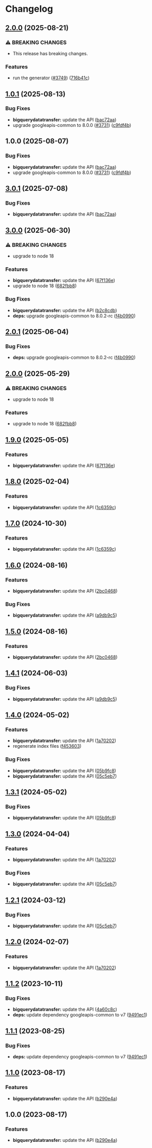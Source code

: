 # Changelog

## [2.0.0](https://github.com/googleapis/google-api-nodejs-client/compare/bigquerydatatransfer-v1.0.1...bigquerydatatransfer-v2.0.0) (2025-08-21)


### ⚠ BREAKING CHANGES

* This release has breaking changes.

### Features

* run the generator ([#3749](https://github.com/googleapis/google-api-nodejs-client/issues/3749)) ([716b41c](https://github.com/googleapis/google-api-nodejs-client/commit/716b41cf75e2983777ae1f40f2ef0e01a85bcce3))

## [1.0.1](https://github.com/googleapis/google-api-nodejs-client/compare/bigquerydatatransfer-v1.0.0...bigquerydatatransfer-v1.0.1) (2025-08-13)


### Bug Fixes

* **bigquerydatatransfer:** update the API ([bac72aa](https://github.com/googleapis/google-api-nodejs-client/commit/bac72aa888a033ada1348c3e81f793c1b7e7c3ff))
* upgrade googleapis-common to 8.0.0  ([#3731](https://github.com/googleapis/google-api-nodejs-client/issues/3731)) ([c9fdf4b](https://github.com/googleapis/google-api-nodejs-client/commit/c9fdf4b34d6c9bcf608eee35dd281d4680be9797))

## 1.0.0 (2025-08-07)


### Bug Fixes

* **bigquerydatatransfer:** update the API ([bac72aa](https://github.com/googleapis/google-api-nodejs-client/commit/bac72aa888a033ada1348c3e81f793c1b7e7c3ff))
* upgrade googleapis-common to 8.0.0  ([#3731](https://github.com/googleapis/google-api-nodejs-client/issues/3731)) ([c9fdf4b](https://github.com/googleapis/google-api-nodejs-client/commit/c9fdf4b34d6c9bcf608eee35dd281d4680be9797))

## [3.0.1](https://github.com/googleapis/google-api-nodejs-client/compare/bigquerydatatransfer-v3.0.0...bigquerydatatransfer-v3.0.1) (2025-07-08)


### Bug Fixes

* **bigquerydatatransfer:** update the API ([bac72aa](https://github.com/googleapis/google-api-nodejs-client/commit/bac72aa888a033ada1348c3e81f793c1b7e7c3ff))

## [3.0.0](https://github.com/googleapis/google-api-nodejs-client/compare/bigquerydatatransfer-v2.0.1...bigquerydatatransfer-v3.0.0) (2025-06-30)


### ⚠ BREAKING CHANGES

* upgrade to node 18

### Features

* **bigquerydatatransfer:** update the API ([67f136e](https://github.com/googleapis/google-api-nodejs-client/commit/67f136e5d613eedb18ec02cc297e46c2fc05bed3))
* upgrade to node 18 ([682fbb8](https://github.com/googleapis/google-api-nodejs-client/commit/682fbb869189ae92b3e9a194d37d0548af0c1f92))


### Bug Fixes

* **bigquerydatatransfer:** update the API ([b2c8cdb](https://github.com/googleapis/google-api-nodejs-client/commit/b2c8cdbcc071d9242490cff375bf2b600bc3c51c))
* **deps:** upgrade googleapis-common to 8.0.2-rc ([f4b0990](https://github.com/googleapis/google-api-nodejs-client/commit/f4b099071040cfbcfe4a2e7d487d45ee93b369e0))

## [2.0.1](https://github.com/googleapis/google-api-nodejs-client/compare/bigquerydatatransfer-v2.0.0...bigquerydatatransfer-v2.0.1) (2025-06-04)


### Bug Fixes

* **deps:** upgrade googleapis-common to 8.0.2-rc ([f4b0990](https://github.com/googleapis/google-api-nodejs-client/commit/f4b099071040cfbcfe4a2e7d487d45ee93b369e0))

## [2.0.0](https://github.com/googleapis/google-api-nodejs-client/compare/bigquerydatatransfer-v1.9.0...bigquerydatatransfer-v2.0.0) (2025-05-29)


### ⚠ BREAKING CHANGES

* upgrade to node 18

### Features

* upgrade to node 18 ([682fbb8](https://github.com/googleapis/google-api-nodejs-client/commit/682fbb869189ae92b3e9a194d37d0548af0c1f92))

## [1.9.0](https://github.com/googleapis/google-api-nodejs-client/compare/bigquerydatatransfer-v1.8.0...bigquerydatatransfer-v1.9.0) (2025-05-05)


### Features

* **bigquerydatatransfer:** update the API ([67f136e](https://github.com/googleapis/google-api-nodejs-client/commit/67f136e5d613eedb18ec02cc297e46c2fc05bed3))

## [1.8.0](https://github.com/googleapis/google-api-nodejs-client/compare/bigquerydatatransfer-v1.7.0...bigquerydatatransfer-v1.8.0) (2025-02-04)


### Features

* **bigquerydatatransfer:** update the API ([1c6359c](https://github.com/googleapis/google-api-nodejs-client/commit/1c6359c4477d7a9c48c2d591ee7cc5cfff3fc6b0))

## [1.7.0](https://github.com/googleapis/google-api-nodejs-client/compare/bigquerydatatransfer-v1.6.0...bigquerydatatransfer-v1.7.0) (2024-10-30)


### Features

* **bigquerydatatransfer:** update the API ([1c6359c](https://github.com/googleapis/google-api-nodejs-client/commit/1c6359c4477d7a9c48c2d591ee7cc5cfff3fc6b0))

## [1.6.0](https://github.com/googleapis/google-api-nodejs-client/compare/bigquerydatatransfer-v1.5.0...bigquerydatatransfer-v1.6.0) (2024-08-16)


### Features

* **bigquerydatatransfer:** update the API ([2bc0468](https://github.com/googleapis/google-api-nodejs-client/commit/2bc0468e69219f4f9b90d209db106b58f5ad8efb))


### Bug Fixes

* **bigquerydatatransfer:** update the API ([a9db9c5](https://github.com/googleapis/google-api-nodejs-client/commit/a9db9c5059c894bd575d663d3fdcc3c2995f3b25))

## [1.5.0](https://github.com/googleapis/google-api-nodejs-client/compare/bigquerydatatransfer-v1.4.1...bigquerydatatransfer-v1.5.0) (2024-08-16)


### Features

* **bigquerydatatransfer:** update the API ([2bc0468](https://github.com/googleapis/google-api-nodejs-client/commit/2bc0468e69219f4f9b90d209db106b58f5ad8efb))

## [1.4.1](https://github.com/googleapis/google-api-nodejs-client/compare/bigquerydatatransfer-v1.4.0...bigquerydatatransfer-v1.4.1) (2024-06-03)


### Bug Fixes

* **bigquerydatatransfer:** update the API ([a9db9c5](https://github.com/googleapis/google-api-nodejs-client/commit/a9db9c5059c894bd575d663d3fdcc3c2995f3b25))

## [1.4.0](https://github.com/googleapis/google-api-nodejs-client/compare/bigquerydatatransfer-v1.3.1...bigquerydatatransfer-v1.4.0) (2024-05-02)


### Features

* **bigquerydatatransfer:** update the API ([1a70202](https://github.com/googleapis/google-api-nodejs-client/commit/1a70202692e71b48945aed44317fd61632617437))
* regenerate index files ([f453603](https://github.com/googleapis/google-api-nodejs-client/commit/f453603e5a2ccd4d90e18b7dff93352aaaf273f4))


### Bug Fixes

* **bigquerydatatransfer:** update the API ([05b9fc8](https://github.com/googleapis/google-api-nodejs-client/commit/05b9fc89e9f0b1b94092e50cef21b03044b836ba))
* **bigquerydatatransfer:** update the API ([05c5eb7](https://github.com/googleapis/google-api-nodejs-client/commit/05c5eb7ff55cb70828fc8457f3f58bf8d2150145))

## [1.3.1](https://github.com/googleapis/google-api-nodejs-client/compare/bigquerydatatransfer-v1.3.0...bigquerydatatransfer-v1.3.1) (2024-05-02)


### Bug Fixes

* **bigquerydatatransfer:** update the API ([05b9fc8](https://github.com/googleapis/google-api-nodejs-client/commit/05b9fc89e9f0b1b94092e50cef21b03044b836ba))

## [1.3.0](https://github.com/googleapis/google-api-nodejs-client/compare/bigquerydatatransfer-v1.2.1...bigquerydatatransfer-v1.3.0) (2024-04-04)


### Features

* **bigquerydatatransfer:** update the API ([1a70202](https://github.com/googleapis/google-api-nodejs-client/commit/1a70202692e71b48945aed44317fd61632617437))


### Bug Fixes

* **bigquerydatatransfer:** update the API ([05c5eb7](https://github.com/googleapis/google-api-nodejs-client/commit/05c5eb7ff55cb70828fc8457f3f58bf8d2150145))

## [1.2.1](https://github.com/googleapis/google-api-nodejs-client/compare/bigquerydatatransfer-v1.2.0...bigquerydatatransfer-v1.2.1) (2024-03-12)


### Bug Fixes

* **bigquerydatatransfer:** update the API ([05c5eb7](https://github.com/googleapis/google-api-nodejs-client/commit/05c5eb7ff55cb70828fc8457f3f58bf8d2150145))

## [1.2.0](https://github.com/googleapis/google-api-nodejs-client/compare/bigquerydatatransfer-v1.1.2...bigquerydatatransfer-v1.2.0) (2024-02-07)


### Features

* **bigquerydatatransfer:** update the API ([1a70202](https://github.com/googleapis/google-api-nodejs-client/commit/1a70202692e71b48945aed44317fd61632617437))

## [1.1.2](https://github.com/googleapis/google-api-nodejs-client/compare/bigquerydatatransfer-v1.1.1...bigquerydatatransfer-v1.1.2) (2023-10-11)


### Bug Fixes

* **bigquerydatatransfer:** update the API ([4a60c8c](https://github.com/googleapis/google-api-nodejs-client/commit/4a60c8c831c40b747b9016b0b94cd50abfc2efe6))
* **deps:** update dependency googleapis-common to v7 ([9491ec1](https://github.com/googleapis/google-api-nodejs-client/commit/9491ec1cdc3c413e7d73edcfcd59cf5c28a7c855))

## [1.1.1](https://github.com/googleapis/google-api-nodejs-client/compare/bigquerydatatransfer-v1.1.0...bigquerydatatransfer-v1.1.1) (2023-08-25)


### Bug Fixes

* **deps:** update dependency googleapis-common to v7 ([9491ec1](https://github.com/googleapis/google-api-nodejs-client/commit/9491ec1cdc3c413e7d73edcfcd59cf5c28a7c855))

## [1.1.0](https://github.com/googleapis/google-api-nodejs-client/compare/bigquerydatatransfer-v1.0.0...bigquerydatatransfer-v1.1.0) (2023-08-17)


### Features

* **bigquerydatatransfer:** update the API ([b290e4a](https://github.com/googleapis/google-api-nodejs-client/commit/b290e4a24d89bee39a586c05b16b4ef41d49c5c2))

## 1.0.0 (2023-08-17)


### Features

* **bigquerydatatransfer:** update the API ([b290e4a](https://github.com/googleapis/google-api-nodejs-client/commit/b290e4a24d89bee39a586c05b16b4ef41d49c5c2))
